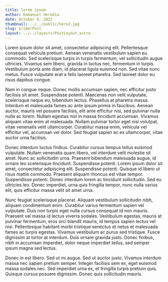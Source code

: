 ```yaml
---
title: lorem ipsum
author: Emmanuel Heredia
date: October 8, 2023
thumbnail: ../../public/hero2.jpg
slug: primerPost
layout: ../../layouts/PostLayout.astro
---
```

Lorem ipsum dolor sit amet, consectetur adipiscing elit. Pellentesque consequat vehicula pretium. Aenean venenatis vestibulum sapien eu commodo. Sed scelerisque turpis in turpis fermentum, vel sollicitudin augue ultricies. Vivamus sem libero, gravida in luctus nec, fermentum in turpis. Vestibulum porta ante diam, id placerat ligula euismod non. Sed vitae nunc metus. Fusce vulputate erat a felis laoreet pharetra. Sed laoreet dolor eu risus dapibus congue.

Nam in congue neque. Donec mollis accumsan sapien, nec efficitur justo facilisis sit amet. Suspendisse potenti. Maecenas non velit vulputate, scelerisque neque eu, bibendum lectus. Phasellus at pharetra massa. Interdum et malesuada fames ac ante ipsum primis in faucibus. Aenean auctor, mauris vel posuere facilisis, elit ante efficitur nisi, sed pulvinar nulla nulla ac lorem. Nullam egestas nisl in massa tincidunt accumsan. Vivamus aliquam vitae enim at malesuada. Nullam pulvinar tortor eget nisi volutpat, vitae venenatis velit ullamcorper. Curabitur massa enim, vehicula vel efficitur vel, accumsan vel dolor. Sed feugiat sapien ac ex ullamcorper, vitae auctor urna facilisis.

Donec interdum luctus finibus. Curabitur cursus tempus tellus euismod vulputate. Nullam venenatis quam libero, vel interdum velit molestie sit amet. Nunc ac sollicitudin urna. Praesent bibendum malesuada augue, id ornare leo scelerisque tincidunt. Suspendisse potenti. Lorem ipsum dolor sit amet, consectetur adipiscing elit. Suspendisse potenti. Quisque id libero ut risus mattis commodo. Praesent aliquam rhoncus est vitae tempor. Suspendisse potenti. Donec interdum lorem ac tincidunt sollicitudin. Sed eu ultricies leo. Donec imperdiet, urna quis fringilla tempor, nunc nulla varius elit, quis efficitur massa velit sit amet urna.

Nunc feugiat scelerisque placerat. Aliquam vestibulum sollicitudin nibh, aliquam condimentum enim. Curabitur varius fermentum sapien vel vulputate. Duis non turpis eget nulla cursus consequat id non mauris. Praesent vel massa id lectus viverra sodales. Vestibulum egestas, mauris at pulvinar fermentum, eros orci blandit mauris, id tempus sapien lectus vel nisi. Pellentesque habitant morbi tristique senectus et netus et malesuada fames ac turpis egestas. Vivamus vestibulum ac purus sed tristique. Fusce dignissim at tortor at interdum. Duis ornare gravida justo. Donec finibus, nibh in accumsan imperdiet, dolor neque imperdiet tellus, sed semper ipsum magna sed lectus.

Donec in est libero. Sed ut mi augue. Sed ut auctor justo. Vivamus interdum massa nec sapien pretium semper. Integer facilisis sem ex, eget euismod massa sodales nec. Sed imperdiet urna ex, et fringilla turpis pretium quis. Quisque cursus posuere dignissim. Donec quis sollicitudin mauris.
